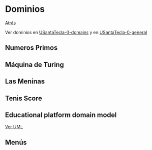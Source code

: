 # Dominios

[Atrás](../README.md)

Ver dominios en [USantaTecla-0-domains](https://github.com/USantaTecla-0-domains/0-simpleDomains/tree/master/docs) y en [USantaTecla-0-general](https://github.com/USantaTecla-0-general/0-domains)

## Numeros Primos

## Máquina de Turing

## Las Meninas

## Tenis Score

## Educational platform domain model

[Ver UML](./Diagrams/EducationPlatform/README.md)

## Menús